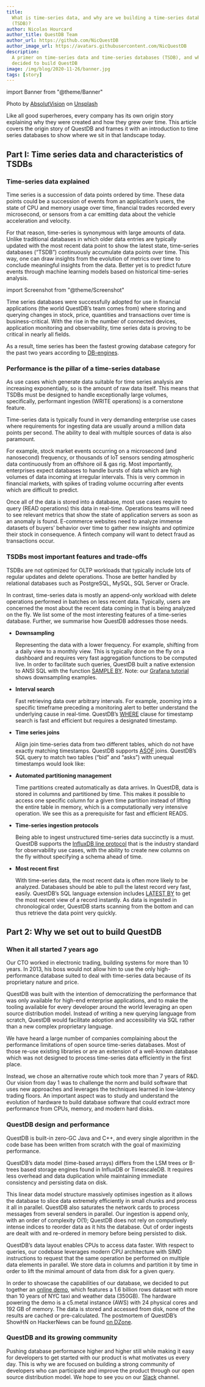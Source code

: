 ```yaml
---
title:
  What is time-series data, and why are we building a time-series database
  (TSDB)?
author: Nicolas Hourcard
author_title: QuestDB Team
author_url: https://github.com/NicQuestDB
author_image_url: https://avatars.githubusercontent.com/NicQuestDB
description:
  A primer on time-series data and time-series databases (TSDB), and why we
  decided to build QuestDB
image: /img/blog/2020-11-26/banner.jpg
tags: [story]
---
```


import Banner from "@theme/Banner"

<Banner alt="An open lock with its key attached to it." height={433} src="/img/blog/2020-11-26/banner.jpg" width={650}>
  Photo by <a href="https://unsplash.com/photos/uCMKx2H1Y38">AbsolutVision</a> on <a href="https://unsplash.com">Unsplash</a>
</Banner>

Like all good superheroes, every company has its own origin story explaining why
they were created and how they grew over time. This article covers the origin
story of QuestDB and frames it with an introduction to time series databases to
show where we sit in that landscape today.

<!--truncate-->

## Part I: Time series data and characteristics of TSDBs

### Time-series data explained

Time series is a succession of data points ordered by time. These data points
could be a succession of events from an application’s users, the state of CPU
and memory usage over time, financial trades recorded every microsecond, or
sensors from a car emitting data about the vehicle acceleration and velocity.

For that reason, time-series is synonymous with large amounts of data. Unlike
traditional databases in which older data entries are typically updated with the
most recent data point to show the latest state, time-series databases (“TSDB”)
continuously accumulate data points over time. This way, one can draw insights
from the evolution of metrics over time to conclude meaningful insights from the
data. Better yet is to predict future events through machine learning models
based on historical time-series analysis.

import Screenshot from "@theme/Screenshot"

<Screenshot
  alt="AAPL stock price over the last 5 years"
  height={284}
  src="/img/blog/2020-11-26/apple.png"
  title="Apple’s share price (daily) over the last 5 years: time-series data!"
  width={650}
/>

Time series databases were successfully adopted for use in financial
applications (the world QuestDB’s team comes from) where storing and querying
changes in stock, price, quantities and transactions over time is
business-critical. With the rise in the number of connected devices, application
monitoring and observability, time series data is proving to be critical in
nearly all fields.

<Screenshot
  alt="Example of time-series data use cases"
  height={327}
  src="/img/blog/2020-11-26/useCases.png"
  title="Time-series data use cases"
  width={650}
/>

As a result, time series has been the fastest growing database category for the
past two years according to
[DB-engines](https://db-engines.com/de/ranking/time+series+dbms).

<Screenshot
  alt="Chart showing the popularity of time-series databases over the last 2 years - the data is from db-engines.com"
  height={290}
  src="/img/blog/2020-11-26/popularity.png"
  title="Popularity by database category"
  width={650}
/>

### Performance is the pillar of a time-series database

As use cases which generate data suitable for time series analysis are
increasing exponentially, so is the amount of raw data itself. This means that
TSDBs must be designed to handle exceptionally large volumes, specifically,
performant ingestion (WRITE operations) is a cornerstone feature.

Time-series data is typically found in very demanding enterprise use cases where
requirements for ingesting data are usually around a million data points per
second. The ability to deal with multiple sources of data is also paramount.

For example, stock market events occurring on a microsecond (and nanosecond)
frequency, or thousands of IoT sensors sending atmospheric data continuously
from an offshore oil & gas rig. Most importantly, enterprises expect databases
to handle bursts of data which are high volumes of data incoming at irregular
intervals. This is very common in financial markets, with spikes of trading
volume occurring after events which are difficult to predict.

Once all of the data is stored into a database, most use cases require to query
(READ operations) this data in real-time. Operations teams will need to see
relevant metrics that show the state of application servers as soon as an
anomaly is found. E-commerce websites need to analyze immense datasets of
buyers’ behavior over time to gather new insights and optimize their stock in
consequence. A fintech company will want to detect fraud as transactions occur.

### TSDBs most important features and trade-offs

TSDBs are not optimized for OLTP workloads that typically include lots of
regular updates and delete operations. Those are better handled by relational
databases such as PostgreSQL, MySQL, SQL Server or Oracle.

In contrast, time-series data is mostly an append-only workload with delete
operations performed in batches on less recent data. Typically, users are
concerned the most about the recent data coming in that is being analyzed on the
fly. We list some of the most interesting features of a time-series database.
Further, we summarise how QuestDB addresses those needs.

- **Downsampling**

  Representing the data with a lower frequency. For example, shifting from a
  daily view to a monthly view. This is typically done on the fly on a dashboard
  and requires very fast aggregation functions to be computed live. In order to
  facilitate such queries, QuestDB built a native extension to ANSI SQL with the
  function [SAMPLE BY](/docs/reference/sql/sample-by/#examples). Note: our
  [Grafana tutorial](/tutorial/2020/10/19/grafana) shows downsampling examples.

- **Interval search**

  Fast retrieving data over arbitrary intervals. For example, zooming into a
  specific timeframe preceding a monitoring alert to better understand the
  underlying cause in real-time. QuestDB’s
  [WHERE](/docs/reference/sql/where#symbol-and-string) clause for timestamp
  search is fast and efficient but requires a designated timestamp.

- **Time series joins**

  Align join time-series data from two different tables, which do not have
  exactly matching timestamps. QuestDB supports
  [ASOF](/docs/reference/sql/join/#asof-join) joins. QuestDB’s SQL query to
  match two tables (“bid” and “asks”) with unequal timestamps would look like:

  <Screenshot
    alt="Example of an ASOF join query"
    height={85}
    src="/img/blog/2020-11-26/asof.png"
    title="Example of ASOF join query between the tables Bid and Ask"
    width={620}
  />

- **Automated partitioning management**

  Time partitions created automatically as data arrives. In QuestDB, data is
  stored in columns and partitioned by time. This makes it possible to access
  one specific column for a given time partition instead of lifting the entire
  table in memory, which is a computationally very intensive operation. We see
  this as a prerequisite for fast and efficient READS.

- **Time-series ingestion protocols**

  Being able to ingest unstructured time-series data succinctly is a must.
  QuestDB supports the
  [InfluxDB line protocol](/tutorial/2020/07/22/influxdb-lp-on-tcp) that is the
  industry standard for observability use cases, with the ability to create new
  columns on the fly without specifying a schema ahead of time.

- **Most recent first**

  With time-series data, the most recent data is often more likely to be
  analyzed. Databases should be able to pull the latest record very fast,
  easily. QuestDB’s SQL language extension includes
  [LATEST BY](/docs/reference/sql/latest-by/#examples) to get the most recent
  view of a record instantly. As data is ingested in chronological order,
  QuestDB starts scanning from the bottom and can thus retrieve the data point
  very quickly.

## Part 2: Why we set out to build QuestDB

### When it all started 7 years ago

Our CTO worked in electronic trading, building systems for more than 10 years.
In 2013, his boss would not allow him to use the only high-performance database
suited to deal with time-series data because of its proprietary nature and
price.

QuestDB was built with the intention of democratizing the performance that was
only available for high-end enterprise applications, and to make the tooling
available for every developer around the world leveraging an open source
distribution model. Instead of writing a new querying language from scratch,
QuestDB would facilitate adoption and accessibility via SQL rather than a new
complex proprietary language.

We have heard a large number of companies complaining about the performance
limitations of open source time-series databases. Most of those re-use existing
libraries or are an extension of a well-known database which was not designed to
process time-series data efficiently in the first place.

Instead, we chose an alternative route which took more than 7 years of R&D. Our
vision from day 1 was to challenge the norm and build software that uses new
approaches and leverages the techniques learned in low-latency trading floors.
An important aspect was to study and understand the evolution of hardware to
build database software that could extract more performance from CPUs, memory,
and modern hard disks.

### QuestDB design and performance

QuestDB is built-in zero-GC Java and C++, and every single algorithm in the code
base has been written from scratch with the goal of maximizing performance.

QuestDB’s data model (time-based arrays) differs from the LSM trees or B-trees
based storage engines found in InfluxDB or TimescaleDB. It requires less
overhead and data duplication while maintaining immediate consistency and
persisting data on disk.

This linear data model structure massively optimises ingestion as it allows the
database to slice data extremely efficiently in small chunks and process it all
in parallel. QuestDB also saturates the network cards to process messages from
several senders in parallel. Our ingestion is append only, with an order of
complexity O(1); QuestDB does not rely on computively intense indices to reorder
data as it hits the database. Out of order ingests are dealt with and re-ordered
in memory before being persisted to disk.

QuestDB’s data layout enables CPUs to access data faster. With respect to
queries, our codebase leverages modern CPU architecture with SIMD instructions
to request that the same operation be performed on multiple data elements in
parallel. We store data in columns and partition it by time in order to lift the
minimal amount of data from disk for a given query.

<Screenshot
  alt="Architecture of the storage model with column files and time partitions"
  height={323}
  src="/img/blog/2020-11-26/model.png"
  title="Data stored in columns and partitioned by time"
  width={650}
/>

In order to showcase the capabilities of our database, we decided to put
together an [online demo](http://try.questdb.io:9000/), which features a 1.6
billion rows dataset with more than 10 years of NYC taxi and weather data
(350GB). The hardware powering the demo is a c5.metal instance (AWS) with 24
physical cores and 192 GB of memory. The data is stored and accessed from disk,
none of the results are cached or pre-calculated. The postmortem of QuestDB’s
ShowHN on HackerNews can be found
[on DZone](https://dzone.com/articles/we-put-a-sql-database-on-the-internet).

### QuestDB and its growing community

Pushing database performance higher and higher still while making it easy for
developers to get started with our product is what motivates us every day. This
is why we are focused on building a strong community of developers who can
participate and improve the product through our open source distribution model.
We hope to see you on our [Slack](https://slack.questdb.io/) channel.
